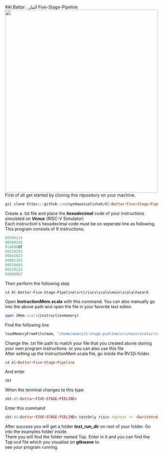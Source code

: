 #Al Battar ، البتار
Five-Stage-Pipeline
<img src='https://github.com/syedowaisalishah/5-stage-pieline/blob/main/5stage_pipeline' height=600 width=100%>
<br>
First of all get started by cloning this repository on your machine.

```ruby
git clone https://github.com/syedowaisalishah/Al-Battar-Five-Stage-Pipeline.git-.git
```

Create a .txt file and place the ***hexadecimal*** code of your instructions simulated on ***Venus*** (RISC-V Simulator)\
Each instruction's hexadecimal code must be on seperate line as following. This program consists of 9 instructions.

```ruby
00500113
00500193
014000EF
00120293
00502023
00002303
00628663
00310233
00008067
```
Then perform the following step
```
cd Al-Battar-Five-Stage-Pipeline\src\riscv\scala\main\scala\hazard
```
Open **InstructionMem.scala** with this command. You can also manually go into the above path and open the file in your favorite text editor.
```ruby
open iMem.scala(instructionmemory)
```
Find the following line
``` python
loadMemoryFromFile(mem, "/home/owais/5-stage-pieline/src/main/scala/riscv/file.txt")
```
Change the .txt file path to match your file that you created above storing your own program instructions. or you can also use this file\
After setting up the InstructionMem.scala file, go inside the RV32i folder.
```ruby
cd Al-Battar-Five-Stage-Pipeline
```
And enter
```ruby
sbt
```
When the terminal changes to this type
```ruby
sbt:Al-Battar-FIVE-STAGE-PIELINE>
```
Enter this command
```ruby
sbt:Al-Battar-FIVE-STAGE-PIELINE> testOnly riscv.toptest -- -DwriteVcd=1
```

After success you will get a folder ***test_run_dir*** on root of your folder. Go into the examples folder inside.\
There you will find the folder named Top. Enter in it and you can find the Top.vcd file which you visualise on **gtkwave** to\
see your program running.

